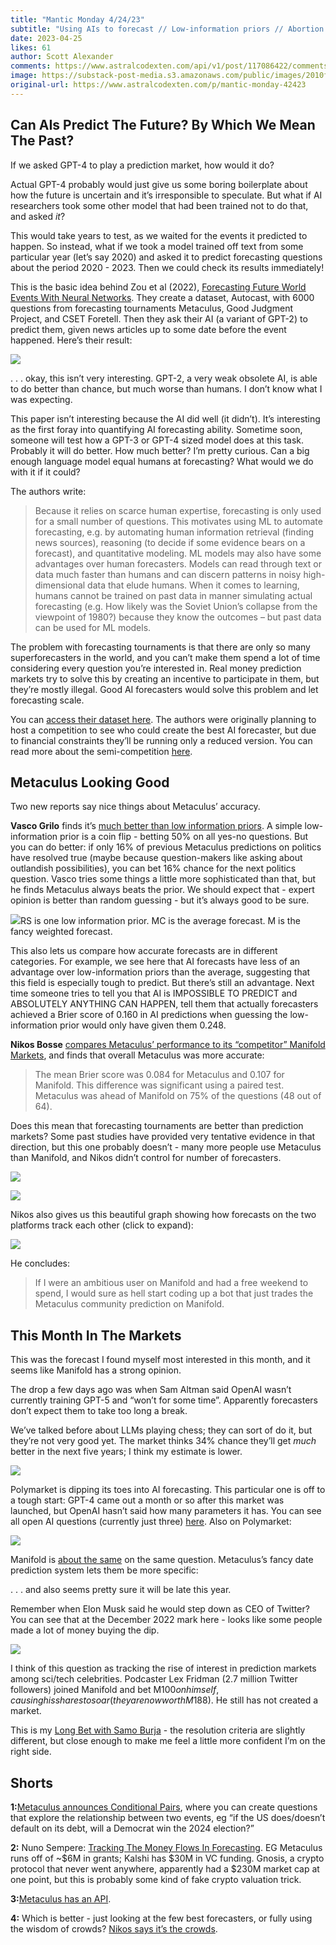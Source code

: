 ```yaml
---
title: "Mantic Monday 4/24/23"
subtitle: "Using AIs to forecast // Low-information priors // Abortion pill access"
date: 2023-04-25
likes: 61
author: Scott Alexander
comments: https://www.astralcodexten.com/api/v1/post/117086422/comments?&all_comments=true
image: https://substack-post-media.s3.amazonaws.com/public/images/2010ffa8-68c4-4834-9bb9-1b7535f2e48d_720x496.webp
original-url: https://www.astralcodexten.com/p/mantic-monday-42423
---
```

## Can AIs Predict The Future? By Which We Mean The Past?

If we asked GPT-4 to play a prediction market, how would it do?

Actual GPT-4 probably would just give us some boring boilerplate about how the future is uncertain and it’s irresponsible to speculate. But what if AI researchers took some other model that had been trained not to do that, and asked _it_?

This would take years to test, as we waited for the events it predicted to happen. So instead, what if we took a model trained off text from some particular year (let’s say 2020) and asked it to predict forecasting questions about the period 2020 - 2023. Then we could check its results immediately!

This is the basic idea behind Zou et al (2022), [Forecasting Future World Events With Neural Networks](https://arxiv.org/pdf/2206.15474.pdf). They create a dataset, Autocast, with 6000 questions from forecasting tournaments Metaculus, Good Judgment Project, and CSET Foretell. Then they ask their AI (a variant of GPT-2) to predict them, given news articles up to some date before the event happened. Here’s their result:

[![](https://substackcdn.com/image/fetch/w_1456,c_limit,f_auto,q_auto:good,fl_progressive:steep/https%3A%2F%2Fsubstack-post-media.s3.amazonaws.com%2Fpublic%2Fimages%2F9e3275f3-5cde-4f08-b9a2-7f6c85956452_688x475.png)](https://substackcdn.com/image/fetch/f_auto,q_auto:good,fl_progressive:steep/https%3A%2F%2Fsubstack-post-media.s3.amazonaws.com%2Fpublic%2Fimages%2F9e3275f3-5cde-4f08-b9a2-7f6c85956452_688x475.png)

. . . okay, this isn’t very interesting. GPT-2, a very weak obsolete AI, is able to do better than chance, but much worse than humans. I don’t know what I was expecting.

This paper isn’t interesting because the AI did well (it didn’t). It’s interesting as the first foray into quantifying AI forecasting ability. Sometime soon, someone will test how a GPT-3 or GPT-4 sized model does at this task. Probably it will do better. How much better? I’m pretty curious. Can a big enough language model equal humans at forecasting? What would we do with it if it could?

The authors write:

> Because it relies on scarce human expertise, forecasting is only used for a small number of questions. This motivates using ML to automate forecasting, e.g. by automating human information retrieval (finding news sources), reasoning (to decide if some evidence bears on a forecast), and quantitative modeling. ML models may also have some advantages over human forecasters. Models can read through text or data much faster than humans and can discern patterns in noisy high-dimensional data that elude humans. When it comes to learning, humans cannot be trained on past data in manner simulating actual forecasting (e.g. How likely was the Soviet Union’s collapse from the viewpoint of 1980?) because they know the outcomes – but past data can be used for ML models.

The problem with forecasting tournaments is that there are only so many superforecasters in the world, and you can’t make them spend a lot of time considering every question you’re interested in. Real money prediction markets try to solve this by creating an incentive to participate in them, but they’re mostly illegal. Good AI forecasters would solve this problem and let forecasting scale.

You can [access their dataset here](https://github.com/andyzoujm/autocast). The authors were originally planning to host a competition to see who could create the best AI forecaster, but due to financial constraints they’ll be running only a reduced version. You can read more about the semi-competition [here](https://forecasting.mlsafety.org/).

## Metaculus Looking Good

Two new reports say nice things about Metaculus’ accuracy.

**Vasco Grilo** finds it’s [much better than low information priors](https://forum.effectivealtruism.org/posts/JN6wm6u5MMmqwdnEs/metaculus-predictions-are-much-better-than-low-information). A simple low-information prior is a coin flip - betting 50% on all yes-no questions. But you can do better: if only 16% of previous Metaculus predictions on politics have resolved true (maybe because question-makers like asking about outlandish possibilities), you can bet 16% chance for the next politics question. Vasco tries some things a little more sophisticated than that, but he finds Metaculus always beats the prior. We should expect that - expert opinion is better than random guessing - but it’s always good to be sure.

[![](https://substackcdn.com/image/fetch/w_1456,c_limit,f_auto,q_auto:good,fl_progressive:steep/https%3A%2F%2Fsubstack-post-media.s3.amazonaws.com%2Fpublic%2Fimages%2F4413eff8-a957-475f-b938-7487a3a3f749_626x737.png)](https://substackcdn.com/image/fetch/f_auto,q_auto:good,fl_progressive:steep/https%3A%2F%2Fsubstack-post-media.s3.amazonaws.com%2Fpublic%2Fimages%2F4413eff8-a957-475f-b938-7487a3a3f749_626x737.png)RS is one low information prior. MC is the average forecast. M is the fancy weighted forecast.

This also lets us compare how accurate forecasts are in different categories. For example, we see here that AI forecasts have less of an advantage over low-information priors than the average, suggesting that this field is especially tough to predict. But there’s still an advantage. Next time someone tries to tell you that AI is IMPOSSIBLE TO PREDICT and ABSOLUTELY ANYTHING CAN HAPPEN, tell them that actually forecasters achieved a Brier score of 0.160 in AI predictions when guessing the low-information prior would only have given them 0.248.

**Nikos Bosse** [compares Metaculus’ performance to its “competitor” Manifold Markets](https://forum.effectivealtruism.org/posts/PGqu4MD3AKHun7kaF/predictive-performance-on-metaculus-vs-manifold-markets), and finds that overall Metaculus was more accurate:

> The mean Brier score was 0.084 for Metaculus and 0.107 for Manifold. This difference was significant using a paired test. Metaculus was ahead of Manifold on 75% of the questions (48 out of 64). 

Does this mean that forecasting tournaments are better than prediction markets? Some past studies have provided very tentative evidence in that direction, but this one probably doesn’t - many more people use Metaculus than Manifold, and Nikos didn’t control for number of forecasters.

[![](https://substackcdn.com/image/fetch/w_1456,c_limit,f_auto,q_auto:good,fl_progressive:steep/https%3A%2F%2Fsubstack-post-media.s3.amazonaws.com%2Fpublic%2Fimages%2F006ef16b-5465-45a2-82d7-ab08fade9bc9_490x388.png)](https://substackcdn.com/image/fetch/f_auto,q_auto:good,fl_progressive:steep/https%3A%2F%2Fsubstack-post-media.s3.amazonaws.com%2Fpublic%2Fimages%2F006ef16b-5465-45a2-82d7-ab08fade9bc9_490x388.png)

[![](https://substackcdn.com/image/upload/f_auto,q_auto/v1/mirroredImages/PGqu4MD3AKHun7kaF/r3mmwukgkdczhxeplhrn)](https://substackcdn.com/image/upload/f_auto,q_auto/v1/mirroredImages/PGqu4MD3AKHun7kaF/r3mmwukgkdczhxeplhrn)

Nikos also gives us this beautiful graph showing how forecasts on the two platforms track each other (click to expand):

[![](https://substackcdn.com/image/fetch/w_1456,c_limit,f_auto,q_auto:good,fl_progressive:steep/https%3A%2F%2Fsubstack-post-media.s3.amazonaws.com%2Fpublic%2Fimages%2Fd8f88c52-baf8-4a96-941b-d8dd07d15fbe_607x467.png)](https://substackcdn.com/image/upload/f_auto,q_auto/v1/mirroredImages/PGqu4MD3AKHun7kaF/rh4srwqchnuhpngskem2)

He concludes:

> If I were an ambitious user on Manifold and had a free weekend to spend, I would sure as hell start coding up a bot that just trades the Metaculus community prediction on Manifold. 

## This Month In The Markets

This was the forecast I found myself most interested in this month, and it seems like Manifold has a strong opinion.

The drop a few days ago was when Sam Altman said OpenAI wasn’t currently training GPT-5 and “won’t for some time”. Apparently forecasters don’t expect them to take too long a break.

We’ve talked before about LLMs playing chess; they can sort of do it, but they’re not very good yet. The market thinks 34% chance they’ll get _much_ better in the next five years; I think my estimate is lower.

[![](https://substackcdn.com/image/fetch/w_1456,c_limit,f_auto,q_auto:good,fl_progressive:steep/https%3A%2F%2Fsubstack-post-media.s3.amazonaws.com%2Fpublic%2Fimages%2F245aec96-d6ae-4e67-a3a5-bba571b218e6_727x394.png)](https://polymarket.com/event/will-gpt-4-have-500b-parametershttps://polymarket.com/event/will-gpt-4-have-500b-parameters)

Polymarket is dipping its toes into AI forecasting. This particular one is off to a tough start: GPT-4 came out a month or so after this market was launched, but OpenAI hasn’t said how many parameters it has. You can see all open AI questions (currently just three) [here](https://polymarket.com/markets?_c=ai). Also on Polymarket:

[![](https://substackcdn.com/image/fetch/w_1456,c_limit,f_auto,q_auto:good,fl_progressive:steep/https%3A%2F%2Fsubstack-post-media.s3.amazonaws.com%2Fpublic%2Fimages%2F2557e608-e39f-47cd-8eb7-fbf125e8d7d4_733x419.png)](https://polymarket.com/event/will-spacexs-starship-reach-outer-space-by)

Manifold is [about the same](https://manifold.markets/ACXBot/40-will-spacexs-starship-reach-orbi) on the same question. Metaculus’s fancy date prediction system lets them be more specific:

. . . and also seems pretty sure it will be late this year.

Remember when Elon Musk said he would step down as CEO of Twitter? You can see that at the December 2022 mark here - looks like some people made a lot of money buying the dip.

[![](https://substackcdn.com/image/fetch/w_1456,c_limit,f_auto,q_auto:good,fl_progressive:steep/https%3A%2F%2Fsubstack-post-media.s3.amazonaws.com%2Fpublic%2Fimages%2F84bd62fb-a104-4f14-94c8-80faf69627b7_795x404.png)](https://substackcdn.com/image/fetch/f_auto,q_auto:good,fl_progressive:steep/https%3A%2F%2Fsubstack-post-media.s3.amazonaws.com%2Fpublic%2Fimages%2F84bd62fb-a104-4f14-94c8-80faf69627b7_795x404.png)

I think of this question as tracking the rise of interest in prediction markets among sci/tech celebrities. Podcaster Lex Fridman (2.7 million Twitter followers) joined Manifold and bet M$100 on himself, causing his shares to soar (they are now worth M$188). He still has not created a market.

This is my [Long Bet with Samo Burja](https://longbets.org/bets/) \- the resolution criteria are slightly different, but close enough to make me feel a little more confident I’m on the right side.

## Shorts

**1:**[Metaculus announces Conditional Pairs](https://twitter.com/metaculus/status/1627707146119876609), where you can create questions that explore the relationship between two events, eg “if the US does/doesn’t default on its debt, will a Democrat win the 2024 election?”

**2:** Nuno Sempere: [Tracking The Money Flows In Forecasting](https://forum.effectivealtruism.org/posts/ytHCpLbT6A4gxqH8s/tracking-the-money-flows-in-forecasting). EG Metaculus runs off of ~$6M in grants; Kalshi has $30M in VC funding. Gnosis, a crypto protocol that never went anywhere, apparently had a $230M market cap at one point, but this is probably some kind of fake crypto valuation trick.

**3:**[Metaculus has an API](https://www.metaculus.com/api2/schema/redoc/).

**4:** Which is better - just looking at the few best forecasters, or fully using the wisdom of crowds? [Nikos says it’s the crowds](https://forum.effectivealtruism.org/posts/akn2BFhhM9CzwpLEA/wisdom-of-the-crowd-vs-the-best-of-the-best-of-the-best).
